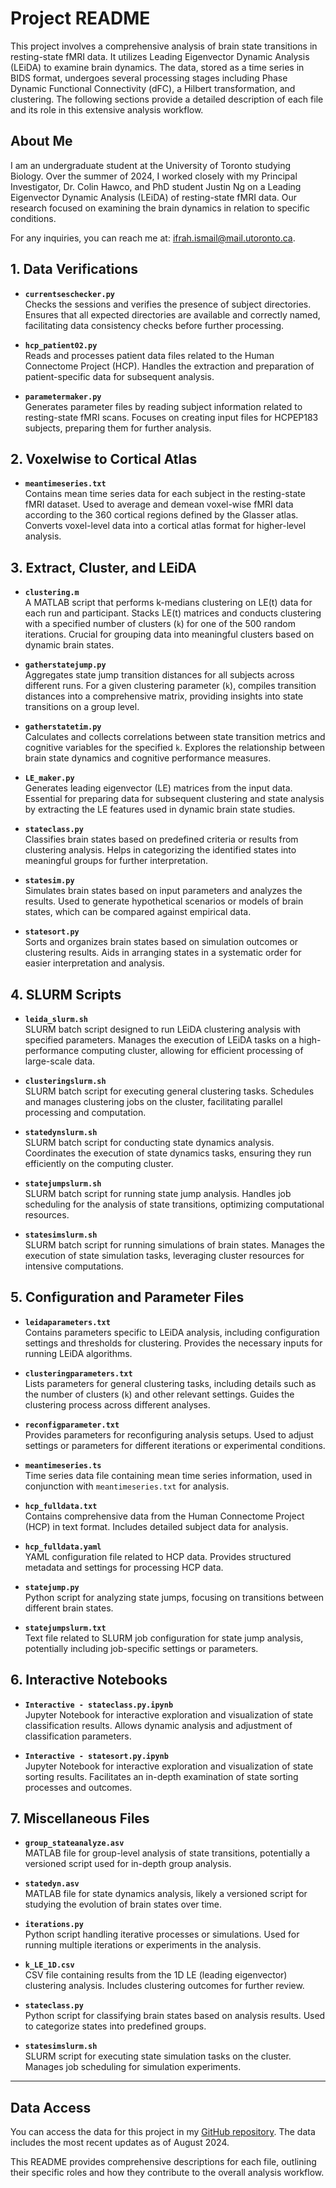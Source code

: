 # Project README

This project involves a comprehensive analysis of brain state transitions in resting-state fMRI data. It utilizes Leading Eigenvector Dynamic Analysis (LEiDA) to examine brain dynamics. The data, stored as a time series in BIDS format, undergoes several processing stages including Phase Dynamic Functional Connectivity (dFC), a Hilbert transformation, and clustering. The following sections provide a detailed description of each file and its role in this extensive analysis workflow.

## About Me

I am an undergraduate student at the University of Toronto studying Biology. Over the summer of 2024, I worked closely with my Principal Investigator, Dr. Colin Hawco, and PhD student Justin Ng on a Leading Eigenvector Dynamic Analysis (LEiDA) of resting-state fMRI data. Our research focused on examining the brain dynamics in relation to specific conditions.

For any inquiries, you can reach me at: [ifrah.ismail@mail.utoronto.ca](mailto:ifrah.ismail@mail.utoronto.ca).

## 1. Data Verifications

- **`currentseschecker.py`**  
  Checks the sessions and verifies the presence of subject directories. Ensures that all expected directories are available and correctly named, facilitating data consistency checks before further processing.

- **`hcp_patient02.py`**  
  Reads and processes patient data files related to the Human Connectome Project (HCP). Handles the extraction and preparation of patient-specific data for subsequent analysis.

- **`parametermaker.py`**  
  Generates parameter files by reading subject information related to resting-state fMRI scans. Focuses on creating input files for HCPEP183 subjects, preparing them for further analysis.

## 2. Voxelwise to Cortical Atlas

- **`meantimeseries.txt`**  
  Contains mean time series data for each subject in the resting-state fMRI dataset. Used to average and demean voxel-wise fMRI data according to the 360 cortical regions defined by the Glasser atlas. Converts voxel-level data into a cortical atlas format for higher-level analysis.

## 3. Extract, Cluster, and LEiDA

- **`clustering.m`**  
  A MATLAB script that performs k-medians clustering on LE(t) data for each run and participant. Stacks LE(t) matrices and conducts clustering with a specified number of clusters (`k`) for one of the 500 random iterations. Crucial for grouping data into meaningful clusters based on dynamic brain states.

- **`gatherstatejump.py`**  
  Aggregates state jump transition distances for all subjects across different runs. For a given clustering parameter (`k`), compiles transition distances into a comprehensive matrix, providing insights into state transitions on a group level.

- **`gatherstatetim.py`**  
  Calculates and collects correlations between state transition metrics and cognitive variables for the specified `k`. Explores the relationship between brain state dynamics and cognitive performance measures.

- **`LE_maker.py`**  
  Generates leading eigenvector (LE) matrices from the input data. Essential for preparing data for subsequent clustering and state analysis by extracting the LE features used in dynamic brain state studies.

- **`stateclass.py`**  
  Classifies brain states based on predefined criteria or results from clustering analysis. Helps in categorizing the identified states into meaningful groups for further interpretation.

- **`statesim.py`**  
  Simulates brain states based on input parameters and analyzes the results. Used to generate hypothetical scenarios or models of brain states, which can be compared against empirical data.

- **`statesort.py`**  
  Sorts and organizes brain states based on simulation outcomes or clustering results. Aids in arranging states in a systematic order for easier interpretation and analysis.

## 4. SLURM Scripts

- **`leida_slurm.sh`**  
  SLURM batch script designed to run LEiDA clustering analysis with specified parameters. Manages the execution of LEiDA tasks on a high-performance computing cluster, allowing for efficient processing of large-scale data.

- **`clusteringslurm.sh`**  
  SLURM batch script for executing general clustering tasks. Schedules and manages clustering jobs on the cluster, facilitating parallel processing and computation.

- **`statedynslurm.sh`**  
  SLURM batch script for conducting state dynamics analysis. Coordinates the execution of state dynamics tasks, ensuring they run efficiently on the computing cluster.

- **`statejumpslurm.sh`**  
  SLURM batch script for running state jump analysis. Handles job scheduling for the analysis of state transitions, optimizing computational resources.

- **`statesimslurm.sh`**  
  SLURM batch script for running simulations of brain states. Manages the execution of state simulation tasks, leveraging cluster resources for intensive computations.

## 5. Configuration and Parameter Files

- **`leidaparameters.txt`**  
  Contains parameters specific to LEiDA analysis, including configuration settings and thresholds for clustering. Provides the necessary inputs for running LEiDA algorithms.

- **`clusteringparameters.txt`**  
  Lists parameters for general clustering tasks, including details such as the number of clusters (`k`) and other relevant settings. Guides the clustering process across different analyses.

- **`reconfigparameter.txt`**  
  Provides parameters for reconfiguring analysis setups. Used to adjust settings or parameters for different iterations or experimental conditions.

- **`meantimeseries.ts`**  
  Time series data file containing mean time series information, used in conjunction with `meantimeseries.txt` for analysis.

- **`hcp_fulldata.txt`**  
  Contains comprehensive data from the Human Connectome Project (HCP) in text format. Includes detailed subject data for analysis.

- **`hcp_fulldata.yaml`**  
  YAML configuration file related to HCP data. Provides structured metadata and settings for processing HCP data.

- **`statejump.py`**  
  Python script for analyzing state jumps, focusing on transitions between different brain states.

- **`statejumpslurm.txt`**  
  Text file related to SLURM job configuration for state jump analysis, potentially including job-specific settings or parameters.

## 6. Interactive Notebooks

- **`Interactive - stateclass.py.ipynb`**  
  Jupyter Notebook for interactive exploration and visualization of state classification results. Allows dynamic analysis and adjustment of classification parameters.

- **`Interactive - statesort.py.ipynb`**  
  Jupyter Notebook for interactive exploration and visualization of state sorting results. Facilitates an in-depth examination of state sorting processes and outcomes.

## 7. Miscellaneous Files

- **`group_stateanalyze.asv`**  
  MATLAB file for group-level analysis of state transitions, potentially a versioned script used for in-depth group analysis.

- **`statedyn.asv`**  
  MATLAB file for state dynamics analysis, likely a versioned script for studying the evolution of brain states over time.

- **`iterations.py`**  
  Python script handling iterative processes or simulations. Used for running multiple iterations or experiments in the analysis.

- **`k_LE_1D.csv`**  
  CSV file containing results from the 1D LE (leading eigenvector) clustering analysis. Includes clustering outcomes for further review.

- **`stateclass.py`**  
  Python script for classifying brain states based on analysis results. Used to categorize states into predefined groups.

- **`statesimslurm.sh`**  
  SLURM script for executing state simulation tasks on the cluster. Manages job scheduling for simulation experiments.

---
## Data Access

You can access the data for this project in my [GitHub repository](https://github.com/ifrahismail/dFC_cogcorr). The data includes the most recent updates as of August 2024.

This README provides comprehensive descriptions for each file, outlining their specific roles and how they contribute to the overall analysis workflow.

